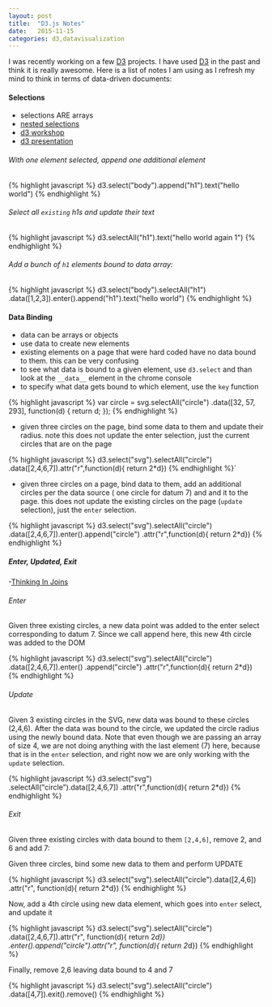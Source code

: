 ```yaml
---
layout: post
title:  "D3.js Notes"
date:   2015-11-15
categories: d3,datavisualization
---
```


I was recently working on a few [D3](http://d3js.org/) projects. I have used [D3](http://d3js.org/) in the past and think it is really awesome. Here is a list of notes I am using as I refresh my mind to think in terms of data-driven documents:

#### Selections

* selections ARE arrays
* [nested selections](http://bost.ocks.org/mike/nest/)
* [d3 workshop](http://bost.ocks.org/mike/d3/workshop)
* [d3 presentation](http://www.macwright.org/presentations/dcjq/)


###### With one element selected, append one additional element

{% highlight javascript %}
d3.select("body").append("h1").text("hello world")
{% endhighlight %}

###### Select all `existing` h1s and update their text

{% highlight javascript %}
d3.selectAll("h1").text("hello world again 1")
{% endhighlight %}
###### Add a bunch of `h1` elements bound to data array:

{% highlight javascript %}
d3.select("body").selectAll("h1")
.data([1,2,3]).enter().append("h1").text("hello world")
{% endhighlight %}


#### Data Binding

* data can be arrays or objects
* use data to create new elements
* existing elements on a page that were hard coded have no data bound to them. this can be very confusing
* to see what data is bound to a given element, use `d3.select` and than look at the `__data__` element in the chrome console
* to specify what data gets bound to which element, use the `key` function

{% highlight javascript %}
var circle = svg.selectAll("circle")
    .data([32, 57, 293], function(d) { return d; });
{% endhighlight %}

* given three circles on the page, bind some data to them and update their radius. note this does not update the enter selection, just the current circles that are on the page

{% highlight javascript %}
d3.select("svg").selectAll("circle")
.data([2,4,6,7]).attr("r",function(d){ return 2*d})
{% endhighlight %}`

* given three circles on a page, bind data to them, add an additional circles per the data source ( one circle for datum 7) and and it to the page. this does not update the existing circles on the page (`update` selection), just the `enter` selection.

{% highlight javascript %}
d3.select("svg").selectAll("circle")
.data([2,4,6,7]).enter().append("circle")
.attr("r",function(d){ return 2*d})
{% endhighlight %}

##### Enter, Updated, Exit

-[Thinking In Joins](http://bost.ocks.org/mike/join/)

###### Enter

Given three existing circles, a new data point was added to the enter select corresponding to datum 7. Since we call append here, this new 4th circle was added to the DOM

{% highlight javascript %}
d3.select("svg").selectAll("circle")
.data([2,4,6,7]).enter()
.append("circle")
.attr("r",function(d){ return 2*d})
{% endhighlight %}
###### Update

Given 3 existing circles in the SVG, new data was bound to these circles (2,4,6). After the data
was bound to the circle, we updated the circle radius using the newly bound data. Note that even though we are passing an array of size 4, we are not doing anything with the last element (7) here, because that is in the `enter` selection, and right now we are only working with the `update` selection.

{% highlight javascript %}
d3.select("svg")
.selectAll("circle").data([2,4,6,7])
.attr("r",function(d){ return 2*d})
{% endhighlight %}

###### Exit

Given three existing circles with data bound to them `[2,4,6]`, remove 2, and 6 and add 7:

Given three circles, bind some new data to them and perform UPDATE

{% highlight javascript %}
d3.select("svg").selectAll("circle").data([2,4,6])
.attr("r", function(d){ return 2*d})
{% endhighlight %}

Now, add a 4th circle using new data element, which goes into `enter` select, and update it

{% highlight javascript %}
d3.select("svg").selectAll("circle")
.data([2,4,6,7]).attr("r", function(d){ return 2*d})
.enter().append("circle").attr("r", function(d){ return 2*d})
{% endhighlight %}

Finally, remove 2,6 leaving data bound to 4 and 7

{% highlight javascript %}
d3.select("svg").selectAll("circle")
.data([4,7]).exit().remove()
{% endhighlight %}
